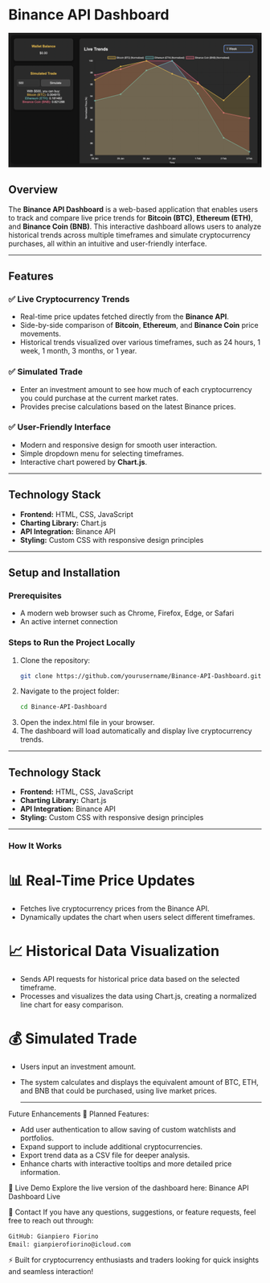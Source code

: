 # Binance API Dashboard

![Binance API Dashboard](images/Dashboard.png)

## Overview
The **Binance API Dashboard** is a web-based application that enables users to track and compare live price trends for **Bitcoin (BTC)**, **Ethereum (ETH)**, and **Binance Coin (BNB)**. This interactive dashboard allows users to analyze historical trends across multiple timeframes and simulate cryptocurrency purchases, all within an intuitive and user-friendly interface.

---

## Features

### ✅ **Live Cryptocurrency Trends**
- Real-time price updates fetched directly from the **Binance API**.
- Side-by-side comparison of **Bitcoin**, **Ethereum**, and **Binance Coin** price movements.
- Historical trends visualized over various timeframes, such as 24 hours, 1 week, 1 month, 3 months, or 1 year.

### ✅ **Simulated Trade**
- Enter an investment amount to see how much of each cryptocurrency you could purchase at the current market rates.
- Provides precise calculations based on the latest Binance prices.

### ✅ **User-Friendly Interface**
- Modern and responsive design for smooth user interaction.
- Simple dropdown menu for selecting timeframes.
- Interactive chart powered by **Chart.js**.

---

## Technology Stack
- **Frontend:** HTML, CSS, JavaScript
- **Charting Library:** Chart.js
- **API Integration:** Binance API
- **Styling:** Custom CSS with responsive design principles

---

## Setup and Installation

### Prerequisites
- A modern web browser such as Chrome, Firefox, Edge, or Safari
- An active internet connection

### Steps to Run the Project Locally
1. Clone the repository:
   ```bash
   git clone https://github.com/yourusername/Binance-API-Dashboard.git```
   
2. Navigate to the project folder:
    ```bash
    cd Binance-API-Dashboard
    ```
3. Open the index.html file in your browser.
4. The dashboard will load automatically and display live cryptocurrency trends.

 ---

## Technology Stack
- **Frontend:** HTML, CSS, JavaScript
- **Charting Library:** Chart.js
- **API Integration:** Binance API
- **Styling:** Custom CSS with responsive design principles

---

### How It Works

# 📊 Real-Time Price Updates
- Fetches live cryptocurrency prices from the Binance API.
- Dynamically updates the chart when users select different timeframes.
  
# 📈 Historical Data Visualization
- Sends API requests for historical price data based on the selected timeframe.
- Processes and visualizes the data using Chart.js, creating a normalized line chart for easy comparison.
  
# 💰 Simulated Trade
- Users input an investment amount.
- The system calculates and displays the equivalent amount of BTC, ETH, and BNB that could be purchased, using live market prices.
  
  ---
  
Future Enhancements
🚀 Planned Features:

- Add user authentication to allow saving of custom watchlists and portfolios.
- Expand support to include additional cryptocurrencies.
- Export trend data as a CSV file for deeper analysis.
- Enhance charts with interactive tooltips and more detailed price information.
  
🔗 Live Demo
   Explore the live version of the dashboard here:
   Binance API Dashboard Live

📩 Contact
If you have any questions, suggestions, or feature requests, feel free to reach out through:
   
    GitHub: Gianpiero Fiorino
    Email: gianpierofiorino@icloud.com

⚡ Built for cryptocurrency enthusiasts and traders looking for quick insights and seamless interaction!

